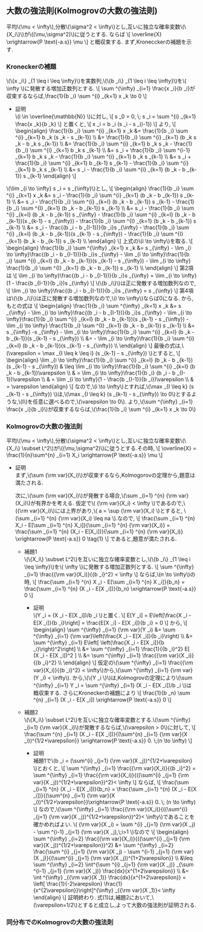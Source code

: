 ## 大数の強法則(Kolmogrovの大数の強法則)
平均\\(\mu < \infty\\),分散\\(\sigma^2 < \infty\\)とし,互いに独立な確率変数\\(\\{X_i\\}\\)が\\((\mu,\sigma^2)\\)に従うとする.
ならば
\\[
\\overline{X} \xrightarrow{P \text{-a.s}} \mu
\\]
と概収束する.
まず,Kronecckerの補題を示す.

### Kroneckerの補題
\\(\\{x _i\\} _{1 \leq i \leq \infty}\\)を実数列,\\(\\{b _i\\} _{1 \leq i \leq \infty}\\)を\\( \infty \\)に発散する増加正数列とする.
\\[
	\sum ^{\infty} _{i=1} \frac{x _i}{b _i}が収束するならば,\frac{1}{b _i} \sum ^{i} _{k=1} x _k \to 0
\\]

- 証明  
\\(i \in \overline{\mathbb{N}} \\)に対し,
\\[
s _0 = 0, \\; s _i = \sum ^{i} _{k=1} \frac{x _k}{b _k}
\\]
と置くと,
\\[
	x _i = b _i (s _i - s _{i-1})
\\]
より,
\\[
\begin{align}
\frac{1}{b _i} \sum ^{i} _{k=1} x _k &= \frac{1}{b _i} \sum ^{i} _{k=1} b _k (s _k - s _{k-1}) \\\\
&= \frac{1}{b _i} \sum ^{i} _{k=1} (b _k s _k - b _k s _{k-1}) \\\\
&= \frac{1}{b _i} \sum ^{i} _{k=1} b _k s _k - \frac{1}{b _i} \sum ^{i} _{k=1} b _k s _{k-1} \\\\
&= s _i + \frac{1}{b _i} \sum ^{i-1} _{k=1} b _k s _k - \frac{1}{b _i} \sum ^{i} _{k=1} b _k s _{k-1} \\\\
&= s _i + \frac{1}{b _i} \sum ^{i} _{k=1} b _{k-1} s _{k-1} - \frac{1}{b _i} \sum ^{i} _{k=1} b _k s _{k-1} \\\\
&= s _i - \frac{1}{b _i} \sum ^{i} _{k=1} (b _k - b _{k-1}) s _{k-1}
\end{align}
\\]

\\(\lim _{i \to \infty} s _i = s _{\infty}\\)とし,
\\[
\begin{align}
\frac{1}{b _i} \sum ^{i} _{k=1} x _k &= s _i - \frac{1}{b _i} \sum ^{i} _{k=1} (b _k - b _{k-1}) s _{k-1} \\\\
&=  s _i - \frac{1}{b _i} \sum ^{i} _{k=I} (b _k - b _{k-1}) s _{k-1} - \frac{1}{b _i} \sum ^{I} _{k=1} (b _k - b _{k-1}) s _{k-1} \\\\
&=  s _i - \frac{1}{b _i} \sum ^{i} _{k=I} (b _k - b _{k-1}) s _{\infty} - \frac{1}{b _i} \sum ^{i} _{k=I} (b _k - b _{k-1})(s _{k-1} - s _{\infty}) - \frac{1}{b _i} \sum ^{I} _{k=1} (b _k - b _{k-1}) s _{k-1} \\\\
&=  s _i - \frac{(b _i - b _{I-1})}{b _i}s _{\infty} - \frac{1}{b _i} \sum ^{i} _{k=I} (b _k - b _{k-1})(s _{k-1} - s _{\infty}) - \frac{1}{b _i} \sum ^{I} _{k=1} (b _k - b _{k-1}) s _{k-1} \\\\
\end{align}
\\]
上式の\\(i \to \infty\\)を取る.
\\[
\begin{align}
\frac{1}{b _i} \sum ^{\infty} _{k=1} x _k  &=  s _{\infty} - \lim _{i \to \infty}\frac{(b _i - b _{I-1})}{b _i}s _{\infty} - \lim _{i \to \infty}\frac{1}{b _i} \sum ^{i} _{k=I} (b _k - b _{k-1})(s _{k-1} - s _{\infty}) - \lim _{i \to \infty} \frac{1}{b _i} \sum ^{I} _{k=1} (b _k - b _{k-1}) s _{k-1} \\\\
\end{align}
\\]
第2項は
\\[
\lim _{i \to \infty}\frac{(b _i - b _{I-1})}{b _i}s _{\infty} = \lim _{i \to \infty} (1 - \frac{b _{I-1}}{b _i})s _{\infty}
\\]
\\(\\{b _i\\}\\)は正に発散する増加数列なので,
\\[
\lim _{i \to \infty}\frac{(b _i - b _{I-1})}{b _i}s _{\infty} = s _{\infty}
\\]
第4項は\\(\\{b _i\\}\\)は正に発散する増加数列なので,\\(i \to \infty\\)ならば0になる.
から,もとの式は
\\[
\begin{align}
\frac{1}{b _i} \sum ^{\infty} _{k=1} x _k  &=  s _{\infty} - \lim _{i \to \infty}\frac{(b _i - b _{I-1})}{b _i}s _{\infty} - \lim _{i \to \infty}\frac{1}{b _i} \sum ^{i} _{k=I} (b _k - b _{k-1})(s _{k-1} - s _{\infty}) - \lim _{i \to \infty} \frac{1}{b _i} \sum ^{I} _{k=1} (b _k - b _{k-1}) s _{k-1} \\\\
&= s _{\infty} -s _{\infty} - \lim _{i \to \infty}\frac{1}{b _i} \sum ^{i} _{k=I} (b _k - b _{k-1})(s _{k-1} - s _{\infty}) \\\\
&= - \lim _{i \to \infty}\frac{1}{b _i} \sum ^{i} _{k=I} (b _k - b _{k-1})(s _{k-1} - s _{\infty}) \\\\
\end{align}
\\]
最後の式は,\\(\varepsilon = \max _{I \leq k \leq i} (s _{k-1} - s _{\infty}) \\)とすると,
\\[
\begin{align}
\lim _{i \to \infty}\frac{1}{b _i} \sum ^{i} _{k=I} (b _k - b _{k-1})(s _{k-1} - s _{\infty}) & \leq \lim _{i \to \infty}\frac{1}{b _i} \sum ^{i} _{k=I} (b _k - b _{k-1})\varepsilon \\\\
& = \lim _{i \to \infty}\frac{1}{b _i} (b _i - b _{I-1})\varepsilon \\\\
& = \lim _{i \to \infty}(1 - \frac{b _{I-1}}{b _i})\varepsilon \\\\
& = \varepsilon
\end{align}
\\]
なので,\\(i \to \infty\\)とすれば,\\(\max _{I \leq k} (s _{k-1} - s _{\infty}) \\)は,\\(\max _{I \leq k} (s _{k-1} - s _{\infty}) \to 0\\)とするような,\\(I\\)を任意に選べるので,\\(\varepsilon \to 0\\).
より,\\(\sum ^{\infty} _{i=1} \frac{x _i}{b _i}\\)が収束するならば,\\(\frac{1}{b _i} \sum ^{i} _{k=1} x _k \to 0\\)

### Kolmogrovの大数の強法則
平均\\(\mu < \infty\\),分散\\(\sigma^2 < \infty\\)とし,互いに独立な確率変数\\(\\{X_i\\} \subset L^2\\)が\\((\mu,\sigma^2)\\)に従うとする.その時,
\\[
	\\overline{X} = \frac{1}{n}\sum^{n} _{i=1} X_i \xrightarrow{P \text{-a.s}} \mu
\\]

- 証明  
  まず,\\(\sum {\rm var}(X_i)\\)が収束するなら,Kolmogorovの定理から,題意は満たされる.

  次に,\\(\sum {\rm var}(X_i)\\)が発散する場合,\\(\sum _{i=1} ^{n} {\rm var}(X_i)\\)が有界かを考える.
  仮定で\\( {\rm var}(X_i) < \infty \\)であるので,\\({\rm var}(X_i)\\)には上界があり,\\( a = \sup {\rm var}(X_i) \\)とすると,
  \\(\sum _{i=1} ^{n} {\rm var}(X_i) \leq na \\).なので,
  \\[
	  \frac{\sum _{i=1} ^{n} X_i - E[\sum _{i=1} ^{n} X_i]}{\sum _{i=1} ^{n} {\rm var}(X_i)} = \frac{\sum _{i=1} ^{n} (X_i - E[X_i])}{\sum _{i=1} ^{n} {\rm var}(X_i)} \xrightarrow{P \text{-a.s}} 0 \tag{1}
  \\]
  であると,題意が満たされる.

  - 補題1  
    \\(\\{X_i\\} \subset L^2\\)を互いに独立な確率変数とし,\\(\\{b _i\\} _{1 \leq i \leq \infty}\\)を\\( \infty \\)に発散する増加正数列とする.
	\\[
		\sum ^{\infty} _{i=1} \frac{{\rm var}(X_i)}{{b _i}^2} < \infty
	\\]
	ならば,\\(n \to \infty\\)の時,
	\\[
		\frac{\sum _{i=1} ^{n} X _i - E[\sum _{i=1} ^{n} X _i]}{b_n} = \frac{\sum _{i=1} ^{n} (X _i - E[X _i])}{b_n} \xrightarrow{P \text{-a.s}} 0
	\\]
	  - 証明  
	    \\(Y _i = (X _i - E[X _i])/b _i \\)と置く.
		\\[
			E[Y _i] = E\left[\frac{X _i - E[X _i]}{b _i}\right] = \frac{E[X _i] - E[X _i]}{b _i} = 0
		\\]
		から,
		\\[
			\begin{align}
			\sum ^{\infty} _{i=1} {\rm var}(Y _i) &= \sum ^{\infty} _{i=1} {\rm var}\left(\frac{X _i - E[X _i]}{b _i}\right) \\\\
			&= \sum ^{\infty} _{i=1} E\left[ \left(\frac{X _i - E[X _i]}{b _i}\right)^2\right] \\\\
			&= \sum ^{\infty} _{i=1} \frac{1}{{b _i}^2} E[ (X _i - E[X _i])^2 ] \\\\
			&= \sum ^{\infty} _{i=1} \frac{{\rm var}(X _i)}{{b _i}^2}  \\\\
			\end{align}
		\\]
		仮定の\\(\sum ^{\infty} _{i=1} \frac{{\rm var}(X_i)}{{b _i}^2} < \infty\\)から,\\(\sum ^{\infty} _{i=1} {\rm var}(Y _i) < \infty\\).
		から,\\(\\{Y _i \\}\\)は,Kolmogrovの定理により\\(\sum ^{\infty} _{i=1} Y _i  = \sum ^{\infty} _{i=1} (X _i - E[X _i])/b _i \\)は概収束する.
		さらにKroneckerの補題により
		\\[
			\frac{1}{b _n} \sum ^{n} _{i=1} (X _i - E[X _i]) \xrightarrow{P \text{-a.s}} 0
		\\]

  - 補題2  
    \\(\\{X_i\\} \subset L^2\\)を互いに独立な確率変数とする.\\(\sum ^{\infty} _{i=1} {\rm var}(X _i)\\)が発散するならば,\\(\varepsilon > 0\\)に対して,
	\\[
		\frac{\sum ^{n} _{i=1} (X _i - E[X _i])}{(\sum^{n} _{i=1} {\rm var}(X _i))^{1/2+\varepsilon}} \xrightarrow{P \text{-a.s}} 0. \\;(n \to \infty)
	\\]
	- 証明  
	  補題1で\\(b _i = (\sum^{i} _{j=1} {\rm var}(X _j))^{1/2+\varepsilon} \\)とおくと,
	  \\[
			\sum ^{\infty} _{i=1} \frac{{\rm var}(X_i)}{{b _i}^2} = \sum ^{\infty} _{i=1} \frac{{\rm var}(X_i)}{((\sum^{i} _{j=1} {\rm var}(X _j))^{1/2+\varepsilon})^2}< \infty
	  \\]
	  ならば,
	  \\[
		  \frac{\sum _{i=1} ^{n} (X _i - E[X _i])}{b_n} = \frac{\sum _{i=1} ^{n} (X _i - E[X _i])}{(\sum^{n} _{i=1} {\rm var}(X _i))^{1/2+\varepsilon}}\xrightarrow{P \text{-a.s}} 0. \\; (n \to \infty)
	  \\]
	  なので,\\(\sum ^{\infty} _{i=1} \frac{{\rm var}(X_i)}{((\sum^{i} _{j=1} {\rm var}(X _j))^{1/2+\varepsilon})^2}< \infty\\)であることを確かめればよい.
	  \\( \{\rm var}(X _i) = \sum ^{i} _{j=1} {\rm var}(X _j) - \sum ^{i-1} _{j=1} {\rm var}(X _j),\\;i>1 \\)なので
	  \\[
		\begin{align}
		  \sum ^{\infty} _{i=2} \frac{{\rm var}(X_i)}{((\sum^{i} _{j=1} {\rm var}(X _j))^{1/2+\varepsilon})^2} &= 
			\sum ^{\infty} _{i=2} \frac{\sum ^{i} _{j=1} {\rm var}(X _j) - \sum ^{i-1} _{j=1} {\rm var}(X _j)}{(\sum^{i} _{j=1} {\rm var}(X _j))^{1+2\varepsilon}} \\\\
			&\leq \sum ^{\infty} _{i=2} \int^{\sum ^{i} _{j=1} {\rm var}(X _j)} _{\sum ^{i-1} _{j=1} {\rm var}(X _j)} \frac{dx}{x^{1+2\varepsilon}} \\\\
			&= \int ^{\infty} _{{\rm var}(X _1)} \frac{dx}{x^{1+2\varepsilon}} = \left[ \frac{1}{-2\varepsilon} \frac{1}{x^{2\varepsilon}}\right]^{\infty} _{{\rm var}(X _1)}< \infty
		\end{align}
	  \\]
	  証明終わり.
  式(1)は,補題2において,\\(\varepsilon=1/2\\)とすると成立し,よって大数の強法則が証明される.

### 同分布でのKolmogrovの大数の強法則
